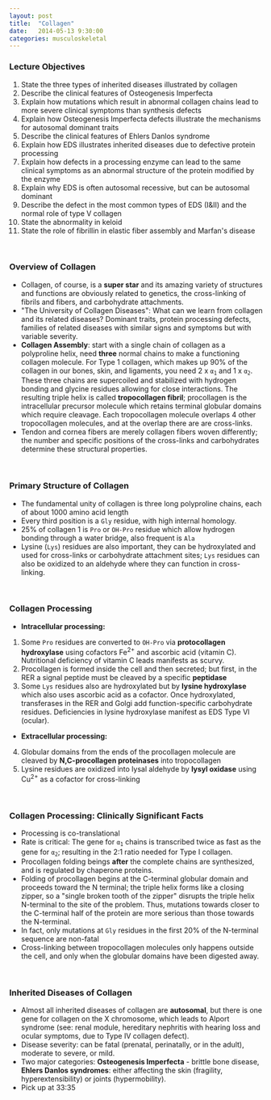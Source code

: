```yaml
---
layout: post
title:  "Collagen"
date:   2014-05-13 9:30:00
categories: musculoskeletal
---
```


### Lecture Objectives
1. State the three types of inherited diseases illustrated by collagen
2. Describe the clinical features of Osteogenesis Imperfecta
3. Explain how mutations which result in abnormal collagen chains lead to more severe clinical symptoms than synthesis defects
4. Explain how Osteogenesis Imperfecta defects illustrate the mechanisms for autosomal dominant traits
5. Describe the clinical features of Ehlers Danlos syndrome
6. Explain how EDS illustrates inherited diseases due to defective protein processing
7. Explain how defects in a processing enzyme can lead to the same clinical symptoms as an abnormal structure of the protein modified by the enzyme
8. Explain why EDS is often autosomal recessive, but can be autosomal dominant
9. Describe the defect in the most common types of EDS (I&II) and the normal role of type V collagen
10. State the abnormality in keloid
11. State the role of fibrillin in elastic fiber assembly and Marfan's disease

<span><br></span>

### Overview of Collagen
- Collagen, of course, is a **super star** and its amazing variety of structures and functions are obviously related to genetics, the cross-linking of fibrils and fibers, and carbohydrate attachments.
- "The University of Collagen Diseases": What can we learn from collagen and its related diseases? Dominant traits, protein processing defects, families of related diseases with similar signs and symptoms but with variable severity.
- **Collagen Assembly**: start with a single chain of collagen as a polyproline helix, need **three** normal chains to make a functioning collagen molecule. For Type 1 collagen, which makes up 90% of the collagen in our bones, skin, and ligaments, you need 2 x <span><code>α<sub>1</sub></code></span> and 1 x <span><code>α<sub>2</sub></code></span>. These three chains are supercoiled and stabilized with hydrogen bonding and glycine residues allowing for close interactions. The resulting triple helix is called **tropocollagen fibril**; procollagen is the intracellular precursor molecule which retains terminal globular domains which require cleavage. Each tropocollagen molecule overlaps 4 other tropocollagen molecules, and at the overlap there are are cross-links.
- Tendon and cornea fibers are merely collagen fibers woven differently; the number and specific positions of the cross-links and carbohydrates determine these structural properties.

<span><br></span>

### Primary Structure of Collagen
- The fundamental unity of collagen is three long polyproline chains, each of about 1000 amino acid length
- Every third position is a <span><code>Gly</code></span> residue, with high internal homology.
- 25% of collagen 1 is <span><code>Pro</code></span> or <span><code>OH-Pro</code></span> residue which allow hydrogen bonding through a water bridge, also frequent is <span><code>Ala</code></span>
- Lysine (<span><code>Lys</code></span>) residues are also important, they can be hydroxylated and used for cross-links or carbohydrate attachment sites; <span><code>Lys</code></span> residues can also be oxidized to an aldehyde where they can function in cross-linking.

<span><br></span>

### Collagen Processing
- **Intracellular processing:**
1. Some <span><code>Pro</code></span> residues are converted to <span><code>OH-Pro</code></span> via **protocollagen hydroxylase** using cofactors Fe<sup>2+</sup> and ascorbic acid (vitamin C). Nutritional deficiency of vitamin C leads manifests as scurvy.
2. Procollagen is formed inside the cell and then secreted; but first, in the RER a signal peptide must be cleaved by a specific **peptidase**
3. Some <span><code>Lys</code></span> residues also are hydroxylated but by **lysine hydroxylase** which also uses ascorbic acid as a cofactor. Once hydroxylated, transferases in the RER and Golgi add function-specific carbohydrate residues. Deficiencies in lysine hydroxylase manifest as EDS Type VI (ocular).
- **Extracellular processing:**
4. Globular domains from the ends of the procollagen molecule are cleaved by **N,C-procollagen proteinases** into tropocollagen
5. Lysine residues are oxidized into lysal aldehyde by **lysyl oxidase** using Cu<sup>2+</sup> as a cofactor for cross-linking

<span><br></span>

### Collagen Processing: Clinically Significant Facts
- Processing is co-translational
- Rate is critical: The gene for <span><code>α<sub>1</sub></code></span> chains is transcribed twice as fast as the gene for <span><code>α<sub>2</sub></code></span>; resulting in the 2:1 ratio needed for Type I collagen.
- Procollagen folding beings **after** the complete chains are synthesized, and is regulated by chaperone proteins.
- Folding of procollagen begins at the C-terminal globular domain and proceeds toward the N  terminal; the triple helix forms like a closing zipper, so a "single broken tooth of the zipper" disrupts the triple helix N-terminal to the site of the problem. Thus, mutations towards closer to the C-terminal half of the protein are more serious than those towards the N-terminal.
- In fact, only mutations at <span><code>Gly</code></span> residues in the first 20% of the N-terminal sequence are non-fatal
- Cross-linking between tropocollagen molecules only happens outside the cell, and only when the globular domains have been digested away.

<span><br></span>

### Inherited Diseases of Collagen
- Almost all inherited diseases of collagen are **autosomal**, but there is one gene for collagen on the X chromosome, which leads to Alport syndrome (see: renal module, hereditary nephritis with hearing loss and ocular symptoms, due to Type IV collagen defect).
- Disease severity: can be fatal (prenatal, perinatally, or in the adult), moderate to severe, or mild.
- Two major categories: **Osteogenesis Imperfecta** - brittle bone disease, **Ehlers Danlos syndromes**: either affecting the skin (fragility, hyperextensibility) or joints (hypermobility).
- Pick up at 33:35